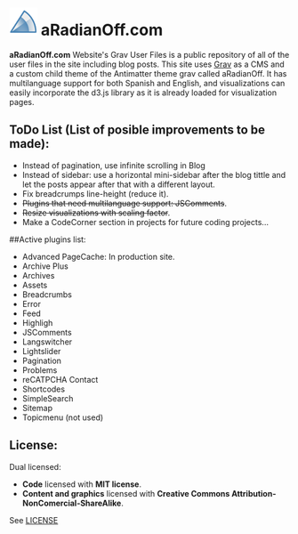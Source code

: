 # ![](https://github.com/aradianoff/aradianoff.com/blob/master/images/logo.png?raw=true) aRadianOff.com

**aRadianOff.com** Website's Grav User Files is a public repository of all of the user files in the site including blog posts. This site uses [Grav](http://getgrav.org/) as a CMS and a custom child theme of the Antimatter theme grav called aRadianOff. It has multilanguage support for both Spanish and English, and visualizations can easily incorporate the d3.js library as it is already loaded for visualization pages. 

## ToDo List (List of posible improvements to be made): 
- Instead of pagination, use infinite scrolling in Blog
- Instead of sidebar: use a horizontal mini-sidebar after the blog tittle and let the posts appear after that with a different layout.
- Fix breadcrumps line-height (reduce it).
- ~~Plugins that need multilanguage support: JSComments~~.
- ~~Resize visualizations with scaling factor~~. 
- Make a CodeCorner section in projects for future coding projects...



##Active plugins list: 

- Advanced PageCache: In production site.
- Archive Plus 
- Archives
- Assets
- Breadcrumbs
- Error
- Feed
- Highligh
- JSComments
- Langswitcher
- Lightslider
- Pagination
- Problems
- reCATPCHA Contact
- Shortcodes
- SimpleSearch
- Sitemap
- Topicmenu (not used)

## License: 
Dual licensed: 
- **Code** licensed with **MIT license**. 
- **Content and graphics** licensed with **Creative Commons Attribution-NonComercial-ShareAlike**.

See [LICENSE](LICENSE)


[gitflow-model]: http://nvie.com/posts/a-successful-git-branching-model/
[gitflow-extensions]: https://github.com/nvie/gitflow
